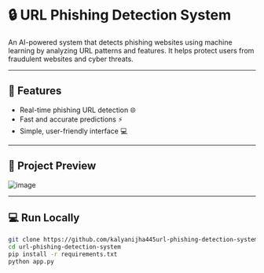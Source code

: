 # 🔒 URL Phishing Detection System

An AI-powered system that detects phishing websites using machine learning by analyzing URL patterns and features. It helps protect users from fraudulent websites and cyber threats.

---

## 🚀 Features
- Real-time phishing URL detection 🌐
- Fast and accurate predictions ⚡
- Simple, user-friendly interface 💻

---

## 📸 Project Preview
![image](https://github.com/user-attachments/assets/462fc57d-bbca-4ae6-a16e-ca5846946031)

---

## 💻 Run Locally
```bash
git clone https://github.com/kalyanijha445url-phishing-detection-system.git
cd url-phishing-detection-system
pip install -r requirements.txt
python app.py
```
